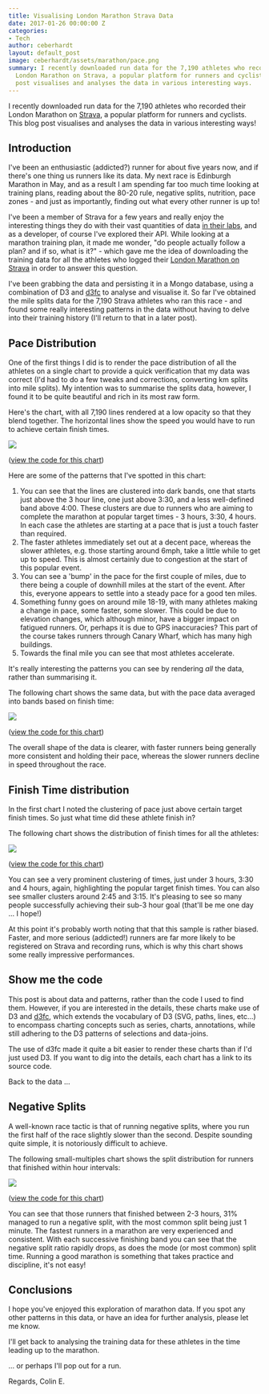 ```yaml
---
title: Visualising London Marathon Strava Data
date: 2017-01-26 00:00:00 Z
categories:
- Tech
author: ceberhardt
layout: default_post
image: ceberhardt/assets/marathon/pace.png
summary: I recently downloaded run data for the 7,190 athletes who recorded their
  London Marathon on Strava, a popular platform for runners and cyclists. This blog
  post visualises and analyses the data in various interesting ways.
---
```


I recently downloaded run data for the 7,190 athletes who recorded their London Marathon on [Strava](https://www.strava.com), a popular platform for runners and cyclists. This blog post visualises and analyses the data in various interesting ways!

## Introduction

I've been an enthusiastic (addicted?) runner for about five years now, and if there's one thing us runners like its data. My next race is Edinburgh Marathon in May, and as a result I am spending far too much time looking at training plans, reading about the 80-20 rule, negative splits, nutrition, pace zones - and just as importantly, finding out what every other runner is up to!

I've been a member of Strava for a few years and really enjoy the interesting things they do with their vast quantities of data [in their labs](http://labs.strava.com), and as a developer, of course I've explored their API. While looking at a marathon training plan, it made me wonder, "do people actually follow a plan? and if so, what is it?" - which gave me the idea of downloading the training data for all the athletes who logged their [London Marathon on Strava](https://www.strava.com/running-races/2016-london-marathon) in order to answer this question.

I've been grabbing the data and persisting it in a Mongo database, using a combination of D3 and [d3fc](https://d3fc.io) to analyse and visualise it. So far I've obtained the mile splits data for the 7,190 Strava athletes who ran this race - and found some really interesting patterns in the data without having to delve into their training history (I'll return to that in a later post).

## Pace Distribution

One of the first things I did is to render the pace distribution of all the athletes on a single chart to provide a quick verification that my data was correct (I'd had to do a few tweaks and corrections, converting km splits into mile splits). My intention was to summarise the splits data, however, I found it to be quite beautiful and rich in its most raw form.

Here's the chart, with all 7,190 lines rendered at a low opacity so that they blend together. The horizontal lines show the speed you would have to run to achieve certain finish times.

<img src="{{ site.baseurl }}/ceberhardt/assets/marathon/pace.png" />

([view the code for this chart](https://bl.ocks.org/ColinEberhardt/c334e740e23bbf04b3602fab77109c7e))

Here are some of the patterns that I've spotted in this chart:

1. You can see that the lines are clustered into dark bands, one that starts just above the 3 hour line, one just above 3:30, and a less well-defined band above 4:00. These clusters are due to runners who are aiming to complete the marathon at popular target times - 3 hours, 3:30, 4 hours. In each case the athletes are starting at a pace that is just a touch faster than required.
2. The faster athletes immediately set out at a decent pace, whereas the slower athletes, e.g. those starting around 6mph, take a little while to get up to speed. This is almost certainly due to congestion at the start of this popular event.
3. You can see a 'bump' in the pace for the first couple of miles, due to there being a couple of downhill miles at the start of the event. After this, everyone appears to settle into a steady pace for a good ten miles.
4. Something funny goes on around mile 18-19, with many athletes making a change in pace, some faster, some slower. This could be due to elevation changes, which although minor, have a bigger impact on fatigued runners. Or, perhaps it is due to GPS inaccuracies? This part of the course takes runners through Canary Wharf, which has many high buildings.
5. Towards the final mile you can see that most athletes accelerate.

It's really interesting the patterns you can see by rendering *all* the data, rather than summarising it.

The following chart shows the same data, but with the pace data averaged into bands based on finish time:

<img src="{{ site.baseurl }}/ceberhardt/assets/marathon/pace-bands.png" />

([view the code for this chart](https://bl.ocks.org/ColinEberhardt/c334e740e23bbf04b3602fab77109c7e))

The overall shape of the data is clearer, with faster runners being generally more consistent and holding their pace, whereas the slower runners decline in speed throughout the race.


## Finish Time distribution

In the first chart I noted the clustering of pace just above certain target finish times. So just what time did these athlete finish in?

The following chart shows the distribution of finish times for all the athletes:

<img src="{{ site.baseurl }}/ceberhardt/assets/marathon/finish-times.png" />

([view the code for this chart](https://bl.ocks.org/ColinEberhardt/31b0f724a795ad3fd33041cb62bb1038))

You can see a very prominent clustering of times, just under 3 hours, 3:30 and 4 hours, again, highlighting the popular target finish times. You can also see smaller clusters around 2:45 and 3:15. It's pleasing to see so many people successfully achieving their sub-3 hour goal (that'll be me one day ... I hope!)

At this point it's probably worth noting that that this sample is rather biased. Faster, and more serious (addicted!) runners are far more likely to be registered on Strava and recording runs, which is why this chart shows some really impressive performances.

## Show me the code

This post is about data and patterns, rather than the code I used to find them. However, if you are interested in the details, these charts make use of D3 and [d3fc](https://d3fc.io), which extends the vocabulary of D3 (SVG, paths, lines, etc...) to encompass charting concepts such as series, charts, annotations, while still adhering to the D3 patterns of selections and data-joins.

The use of d3fc made it quite a bit easier to render these charts than if I'd just used D3. If you want to dig into the details, each chart has a link to its source code.

Back to the data ...

## Negative Splits

A well-known race tactic is that of running negative splits, where you run the first half of the race slightly slower than the second. Despite sounding quite simple, it is notoriously difficult to achieve.

The following small-multiples chart shows the split distribution for runners that finished within hour intervals:

<img src="{{ site.baseurl }}/ceberhardt/assets/marathon/negative-splits.png" />

([view the code for this chart](https://bl.ocks.org/ColinEberhardt/1da0f37fb51146d6a3600dc5c53d7b76))

You can see that those runners that finished between 2-3 hours, 31% managed to run a negative split, with the most common split being just 1 minute. The fastest runners in a marathon are very experienced and consistent. With each successive finishing band you can see that the negative split ratio rapidly drops, as does the mode (or most common) split time. Running a good marathon is something that takes practice and discipline, it's not easy!

## Conclusions

I hope you've enjoyed this exploration of marathon data. If you spot any other patterns in this data, or have an idea for further analysis, please let me know.

I'll get back to analysing the training data for these athletes in the time leading up to the marathon.

... or perhaps I'll pop out for a run.

Regards, Colin E.
